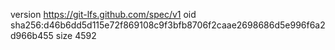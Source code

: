 version https://git-lfs.github.com/spec/v1
oid sha256:d46b6dd5d115e72f869108c9f3bfb8706f2caae2698686d5e996f6a2d966b455
size 4592
